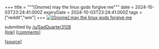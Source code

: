 +++
title = """[Gnome] may the linux gods forgive me"""
date = 2024-10-03T23:24:41.000Z
expiryDate = 2024-10-03T23:24:41.000Z
tags = ["reddit","wm"]
+++
[![[Gnome] may the linux gods forgive me](https://b.thumbs.redditmedia.com/b6fOcSwqRYyqwIhOQhxajpBu-HmrypGvAdh91lWDxeg.jpg "[Gnome] may the linux gods forgive me")](https://www.reddit.com/r/unixporn/comments/1fvlb1q/gnome_may_the_linux_gods_forgive_me/)

submitted by [/u/SadQuarter3128](https://www.reddit.com/user/SadQuarter3128)  
[\[link\]](https://www.reddit.com/gallery/1fvlb1q) [\[comments\]](https://www.reddit.com/r/unixporn/comments/1fvlb1q/gnome_may_the_linux_gods_forgive_me/)

[[source]](https://www.reddit.com/r/unixporn/comments/1fvlb1q/gnome_may_the_linux_gods_forgive_me/)
